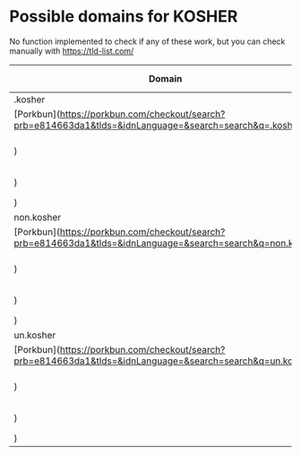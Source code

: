 # Possible domains for KOSHER

No function implemented to check if any of these work, but you can check manually with https://tld-list.com/

| Domain | Porkbun | NameCheap | Google Domains |
|---|---|---|---|
| .kosher | [Porkbun](https://porkbun.com/checkout/search?prb=e814663da1&tlds=&idnLanguage=&search=search&q=.kosher) | [Namecheap](https://www.namecheap.com/domains/registration/results/?domain=.kosher) | [Google](https://domains.google.com/registrar/search?searchTerm=.kosher) |
| non.kosher | [Porkbun](https://porkbun.com/checkout/search?prb=e814663da1&tlds=&idnLanguage=&search=search&q=non.kosher) | [Namecheap](https://www.namecheap.com/domains/registration/results/?domain=non.kosher) | [Google](https://domains.google.com/registrar/search?searchTerm=non.kosher) |
| un.kosher | [Porkbun](https://porkbun.com/checkout/search?prb=e814663da1&tlds=&idnLanguage=&search=search&q=un.kosher) | [Namecheap](https://www.namecheap.com/domains/registration/results/?domain=un.kosher) | [Google](https://domains.google.com/registrar/search?searchTerm=un.kosher) |
